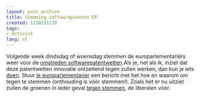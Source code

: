 ```yaml
---
layout: post_archive
title: Stemming softwareptenten EP
created: 1120331178
tags:
- Activist
lang: nl
---
```

Volgende week dindsdag of woensdag stemmen de europarlementariërs weer voor de [omstreden softwarepatentwetten](http://www.nosoftwarepatents.com/nl/m/basics/index.html).Als je, net als ik, inziet dat deze patentwetten innovatie ontzettend tegen zullen werken, dan kun je iets [doen](). Stuur [je europarlementarier](http://http://wiki.noepatents.eu.org/index.php/MEPs#NL) een bericht met het hoe en waarom om tegen te stemmen (onthouding is vóór stemmen!). Zoals het er nu uitziet zullen de groenen in ieder geval [tegen stemmen](http://www.groenlinks.nl/europa/nieuws/Nieuwsbericht.2005-06-21.3557/view), de liberalen vóór.
